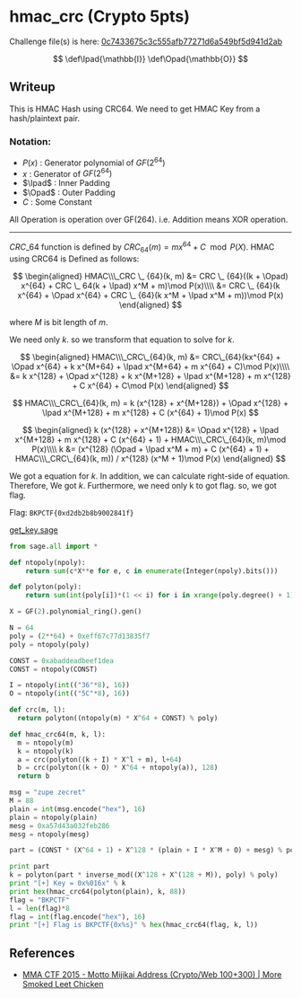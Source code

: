 hmac\_crc (Crypto 5pts)
==================

Challenge file(s) is here: [0c7433675c3c555afb77271d6a549bf5d941d2ab](0c7433675c3c555afb77271d6a549bf5d941d2ab)

$$
\def\Ipad{\mathbb{I}}
\def\Opad{\mathbb{O}}
$$

## Writeup
This is HMAC Hash using CRC64. We need to get HMAC Key from a hash/plaintext pair.

### Notation:
* $P(x)$ : Generator polynomial of $GF(2^64)$
* $x$    : Generator of $GF(2^64)$
* $\Ipad$ : Inner Padding
* $\Opad$ : Outer Padding
* $C$    : Some Constant

All Operation is operation over GF(264). i.e. Addition means XOR operation.

---

$CRC\_{64}$ function is defined by $CRC _ {64}(m) = mx^{64} + C\mod P(X)$. HMAC using CRC64 is Defined as follows:

$$
\begin{aligned}
HMAC\\\_CRC \_ {64}(k, m) &= CRC \_ {64}((k + \Opad) x^{64} + CRC \_ 64(k + \Ipad) x^M + m)\mod P(x)\\\\
                 &= CRC \_ {64}(k x^{64} + \Opad x^{64} + CRC \_ {64}(k x^M + \Ipad x^M + m))\mod P(x)
\end{aligned}
$$

where $M$ is bit length of $m$.

We need only $k$. so we transform that equation to solve for $k$.

$$
\begin{aligned}
HMAC\\\_CRC\_{64}(k, m) &= CRC\_{64}(kx^{64} + \Opad x^{64} + k x^{M+64} + \Ipad x^{M+64} + m x^{64} + C)\mod P(x)\\\\
                 &= k x^{128} + \Opad x^{128} + k x^{M+128} + \Ipad x^{M+128} + m x^{128} + C x^{64} + C\mod P(x)
\end{aligned}
$$

$$
HMAC\\\_CRC\_{64}(k, m) = k (x^{128} + x^{M+128}) + \Opad x^{128} + \Ipad x^{M+128} + m x^{128} + C (x^{64} + 1)\mod P(x)
$$

$$
\begin{aligned}
k (x^{128} + x^{M+128}) &= \Opad x^{128} + \Ipad x^{M+128} + m x^{128} + C (x^{64} + 1) + HMAC\\\_CRC\_{64}(k, m)\mod P(x)\\\\
k &= (x^{128} (\Opad + \Ipad x^M + m) + C (x^{64} + 1) + HMAC\\\_CRC\_{64}(k, m)) / x^{128} (x^M + 1)\mod P(x)
\end{aligned}
$$

We got a equation for $k$. In addition, we can calculate right-side of equation. Therefore, We got $k$. Furthermore, we need only k to got flag. so, we got flag.


Flag: `BKPCTF{0xd2db2b8b9002841f}`

[get_key.sage](get_key.sage)

```python
from sage.all import *

def ntopoly(npoly):
    return sum(c*X**e for e, c in enumerate(Integer(npoly).bits()))

def polyton(poly):
    return sum(int(poly[i])*(1 << i) for i in xrange(poly.degree() + 1))

X = GF(2).polynomial_ring().gen()

N = 64
poly = (2**64) + 0xeff67c77d13835f7
poly = ntopoly(poly)

CONST = 0xabaddeadbeef1dea
CONST = ntopoly(CONST)

I = ntopoly(int(("36"*8), 16))
O = ntopoly(int(("5C"*8), 16))

def crc(m, l):
  return polyton((ntopoly(m) * X^64 + CONST) % poly)

def hmac_crc64(m, k, l):
  m = ntopoly(m)
  k = ntopoly(k)
  a = crc(polyton((k + I) * X^l + m), l+64)
  b = crc(polyton((k + O) * X^64 + ntopoly(a)), 128)
  return b

msg = "zupe zecret"
M = 88
plain = int(msg.encode("hex"), 16)
plain = ntopoly(plain)
mesg = 0xa57d43a032feb286
mesg = ntopoly(mesg)

part = (CONST * (X^64 + 1) + X^128 * (plain + I * X^M + O) + mesg) % poly

print part
k = polyton(part * inverse_mod((X^128 + X^(128 + M)), poly) % poly)
print "[+] Key = 0x%016x" % k
print hex(hmac_crc64(polyton(plain), k, 88))
flag = "BKPCTF"
l = len(flag)*8
flag = int(flag.encode("hex"), 16)
print "[+] Flag is BKPCTF{0x%s}" % hex(hmac_crc64(flag, k, l))
```

## References
* [MMA CTF 2015 - Motto Mijikai Address (Crypto/Web 100+300) | More Smoked Leet Chicken](http://mslc.ctf.su/wp/mma-ctf-2015-motto-mijikai-address-cryptoweb-100300/)
